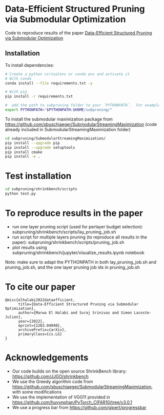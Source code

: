 # Data-Efficient Structured Pruning via Submodular Optimization

Code to reproduce results of the paper [Data-Efficient Structured Pruning via Submodular Optimization](https://arxiv.org/abs/2203.04940)

## Installation

To install dependencies:

```bash
# Create a python virtualenv or conda env and activate it
# With conda
conda install --file requirements.txt -y

# With pip
pip install -r requirements.txt 

#  add the path to subpruning folder to your `PYTHONPATH`.  For example:
export PYTHONPATH="$PYTHONPATH:$HOME/subpruning/"
```

To install the submodular maximization package from https://github.com/sbuschjaeger/SubmodularStreamingMaximization (code already included in SubmodularStreamingMaximization folder)

```bash
cd subpruning/SubmodularStreamingMaximization/
pip install --upgrade pip
pip install --upgrade setuptools
pip install cmake
pip install -e .
```

# Test installation

```bash
cd subpruning/shrinkbench/scripts
python test.py
```

# To reproduce results in the paper

- run one layer pruning script (used for perlayer budget selection): subpruning/shrinkbench/scripts/lay_pruning_job.sh 
- run script for multiple layers pruning (to reproduce all results in the paper): subpruning/shrinkbench/scripts/pruning_job.sh 
- plot results using subpruning/shrinkbench/jupyter/visualize_results.ipynb notebook

Note: make sure to adapt the PYTHONPATH in both lay_pruning_job.sh and pruning_job.sh, and the one layer pruning job ids in pruning_job.sh

# To cite our paper
```
@misc{elhalabi2022dataefficient,
      title={Data-Efficient Structured Pruning via Submodular Optimization}, 
      author={Marwa El Halabi and Suraj Srinivas and Simon Lacoste-Julien},
      year={2022},
      eprint={2203.04940},
      archivePrefix={arXiv},
      primaryClass={cs.LG}
}
```
# Acknowledgements

- Our code builds on the open source ShrinkBench library: https://github.com/JJGO/shrinkbench
- We use the Greedy algorithm code from https://github.com/sbuschjaeger/SubmodularStreamingMaximization, with some modifications
- We use the implementation of VGG11 provided in https://github.com/huyvnphan/PyTorch_CIFAR10/tree/v3.0.1
- We use a progress bar from https://github.com/gipert/progressbar
